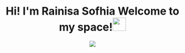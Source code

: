 <h1 align="center"><b>Hi! I'm Rainisa Sofhia </b><b>Welcome to my space!</b><img src="https://media.giphy.com/media/mBSeE1Q3yxcb0XoSKh/giphy.gif" width="35"></h1>

<p align="center">
  <img src="https://readme-typing-svg.herokuapp.com?font=Patrick+Hand&size=30&pause=1000&color=42F742&background=FFBCB400&width=435&lines=Aspiring+Frontend+Developer;Love+Coding+%26+Video+Games">
</p>
